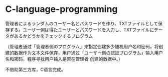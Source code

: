 # C-language-programming
管理者によるランダムのユーザー名とパスワードを作り、TXTファイルとして保存する。ユーザー側は得たユーザーとパスワードを入力し、TXTファイルにデータがあるかどうかをチェックするプログラム

（管理者通过「管理者側のプログラム」来指定创建多少随机用户名和密码，将创建的数据作为文本文件保存，用户通过「ユーザー側の認証プログラム」输入用户名和密码，程序寻找用户输入是否在管理者
创建的数据中。）

不借助第三方库，C语言完成。
